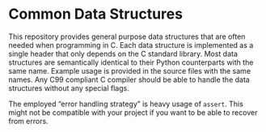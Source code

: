 # Common Data Structures

This repository provides general purpose data structures that are often needed when programming in
C. Each data structure is implemented as a single header that only depends on the C standard
library. Most data structures are semantically identical to their Python counterparts with the same
name. Example usage is provided in the source files with the same names. Any C99 compliant C
compiler should be able to handle the data structures without any special flags.

The employed “error handling strategy” is heavy usage of `assert`. This might not be compatible with
your project if you want to be able to recover from errors.
